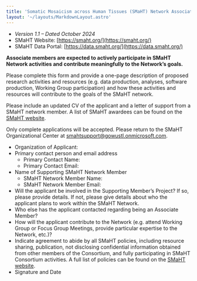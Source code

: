 ```yaml
---
title: 'Somatic Mosaicism across Human Tissues (SMaHT) Network Associate Member Application'
layout: '~/layouts/MarkdownLayout.astro'
---
```



* _Version 1.1 – Dated October 2024_
* SMaHT Website: [https://smaht.org/](https://smaht.org/)
* SMaHT Data Portal: [https://data.smaht.org/](https://data.smaht.org/)

**Associate members are expected to actively participate in SMaHT Network activities and contribute meaningfully to the Network’s goals.**

Please complete this form and provide a one-page description of proposed research activities and resources (e.g. data production, analyses, software production, Working Group participation) and how these activities and resources will contribute to the goals of the SMaHT network.

Please include an updated CV of the applicant and a letter of support from a SMaHT network member.  A list of SMaHT awardees can be found on the [SMaHT website](https://smaht.org/awardees/).

Only complete applications will be accepted. Please return to the SMaHT Organizational Center at <smahtsupport@gowustl.onmicrosoft.com>.

* Organization of Applicant:  
* Primary contact person and email address  
  * Primary Contact Name:  
  * Primary Contact Email:  
* Name of Supporting SMaHT Network Member  
  * SMaHT Network Member Name:  
  * SMaHT Network Member Email:
* Will the applicant be involved in the Supporting Member’s Project?  If so, please provide details. If not, please give details about who the applicant plans to work within the SMaHT Network.  
* Who else has the applicant contacted regarding being an Associate Member?  
* How will the applicant contribute to the Network (e.g. attend Working Group or Focus Group Meetings, provide particular expertise to the Network, etc.)?
* Indicate agreement to abide by all SMaHT policies, including resource sharing, publication, not disclosing confidential information obtained from other members of the Consortium, and fully participating in SMaHT Consortium activities. A full list of policies can be found on the [SMaHT website](https://smaht.org/).  
* Signature and Date
